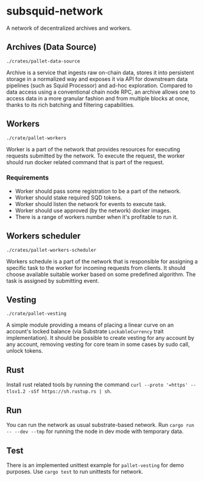 # subsquid-network

A network of decentralized archives and workers.

## Archives (Data Source)

`./crates/pallet-data-source`

Archive is a service that ingests raw on-chain data, stores it into persistent storage in a normalized way and exposes it via API for downstream data pipelines (such as Squid Processor) and ad-hoc exploration. Compared to data access using a conventional chain node RPC, an archive allows one to access data in a more granular fashion and from multiple blocks at once, thanks to its rich batching and filtering capabilities.

## Workers

`./crate/pallet-workers`

Worker is a part of the network that provides resources for executing requests submitted by the network. To execute the request, the worker should run docker related command that is part of the request.

### Requirements

- Worker should pass some registration to be a part of the network.
- Worker should stake required SQD tokens.
- Worker should listen the network for events to execute task.
- Worker should use approved (by the network) docker images.
- There is a range of workers number when it's profitable to run it.

## Workers scheduler

`./crates/pallet-workers-scheduler`

Workers schedule is a part of the network that is responsible for assigning a specific task to the worker for incoming requests from clients. It should choose available suitable worker based on some predefined algorithm. The task is assigned by submitting event.

## Vesting

`./crate/pallet-vesting`

A simple module providing a means of placing a linear curve on an account's locked balance (via Substrate `LockableCurrency` trait implementation). It should be possible to create vesting for any account by any account, removing vesting for core team in some cases by sudo call, unlock tokens.

## Rust

Install rust related tools by running the command `curl --proto '=https' --tlsv1.2 -sSf https://sh.rustup.rs | sh`.

## Run

You can run the network as usual substrate-based network. Run `cargo run -- --dev --tmp` for running the node in dev mode with temporary data.

## Test

There is an implemented unittest example for `pallet-vesting` for demo purposes. Use `cargo test` to run unittests for network.
